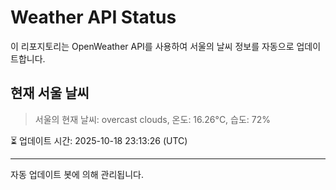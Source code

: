 
# Weather API Status

이 리포지토리는 OpenWeather API를 사용하여 서울의 날씨 정보를 자동으로 업데이트합니다.

## 현재 서울 날씨
> 서울의 현재 날씨: overcast clouds, 온도: 16.26°C, 습도: 72%

⏳ 업데이트 시간: 2025-10-18 23:13:26 (UTC)

---
자동 업데이트 봇에 의해 관리됩니다.
